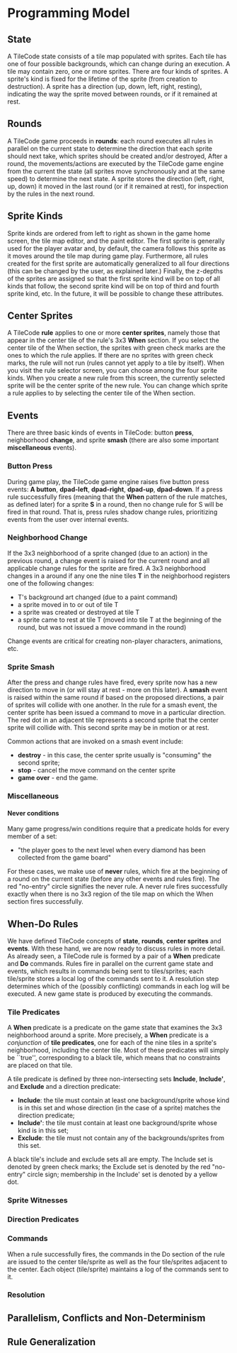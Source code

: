 # Programming Model

## State

A TileCode state consists of a tile map populated with sprites. Each tile has one of four possible backgrounds, which can change during
an execution. A tile may contain zero, one or more sprites. There are four kinds of sprites. A sprite's kind is fixed for the 
lifetime of the sprite (from creation to destruction). A sprite has a direction (up, down, left, right, resting), indicating the way
the sprite moved between rounds, or if it remained at rest.

## Rounds

A TileCode game proceeds in **rounds**: each round executes all rules in parallel on the current state to determine 
the direction that each sprite should next take, which sprites should be 
created and/or destroyed,  After a round, the movements/actions are executed by the TileCode game engine from the current the state 
(all sprites move synchronously and at the same speed) to determine the next state. A sprite stores the direction 
(left, right, up, down) it moved in the last round (or if it remained at rest), for inspection by the rules in the next round.

## Sprite Kinds

Sprite kinds are ordered from left to right as shown in the game home screen, the tile map editor, and the paint editor.
The first sprite is generally used for the player avatar and, by default, the camera follows this sprite as it moves
around the tile map during game play. Furthermore, all rules created for the first sprite are automatically generalized 
to all four directions (this can be changed by the user, as explained later.) Finally, the z-depths of the sprites are 
assigned so  that the first sprite kind will be on top of all kinds that follow, the second sprite kind will be on top of third 
and fourth sprite kind, etc.  In the future, it will be possible to change these attributes. 

## Center Sprites

A TileCode **rule** applies to one or more **center sprites**, 
namely those that appear in the center tile of the rule's 3x3 **When** section.
If you select the center tile of the When section, the sprites with green check marks are the ones to which
the rule applies. If there are no sprites with green check marks, the rule will not run (rules cannot yet apply to a tile
by itself). When you visit the rule selector screen, you can choose among the four sprite kinds. When you create a new rule 
from this screen, the currently selected sprite will be the center sprite of the new rule.  You can change which sprite a 
rule applies to by selecting the center tile of the When section.

## Events

There are three basic kinds of events in TileCode: button **press**, neighborhood **change**, and sprite **smash**
(there are also some important **miscellaneous** events).

### Button Press

During game play, the TileCode game engine raises five button press events: **A button**, **dpad-left**, **dpad-right**, 
**dpad-up**, **dpad-down**.  If a press rule successfully fires (meaning that the **When** pattern of the rule matches, 
as defined later) for a sprite **S** in a round, then no change rule for S will be fired in that round. That is, press 
rules shadow change rules, prioritizing events from the user over internal events. 

### Neighborhood Change

If the 3x3 neighborhood of a sprite changed (due to an action) in the previous round, a change event is raised for the current round and
all applicable change rules for the sprite are fired. A 3x3 neighborhood changes in a around if any one the nine tiles 
**T** in the neighborhood registers one of the following changes:
- T's background art changed (due to a paint command)
- a sprite moved in to or out of tile T
- a sprite was created or destroyed at tile T
- a sprite came to rest at tile T (moved into tile T at the beginning of the round, but was not issued a move command in the round)

Change events are critical for creating non-player characters, animations, etc.

### Sprite Smash

After the press and change rules have fired, every sprite now has a new direction to move in (or will stay at rest - more on this later).
A **smash** event is raised within the same round if based on the proposed directions, a pair of sprites will collide with one another.
In the rule for a smash event, the center sprite has been issued a command to move in a particular direction.  The red dot in an
adjacent tile represents a second sprite that the center sprite will collide with. This second sprite may be in motion or at rest.

Common actions that are invoked on a smash event include:
- **destroy** - in this case, the center sprite usually is "consuming" the second sprite;
- **stop** - cancel the move command on the center sprite
- **game over** - end the game.

### Miscellaneous

#### Never conditions

Many game progress/win conditions require that a predicate holds for every member of a set: 
- "the player goes to the next level when every diamond has been collected from the game board"

For these cases, we make use of **never** rules, which fire at the beginning of a round on 
the current state (before any other events and rules fire). The red "no-entry" circle signifies
the never rule. A never rule fires successfully exactly when there is no 3x3 region of the tile
map on which the When section fires successfully. 

## When-Do Rules

We have defined TileCode concepts of **state**, **rounds**, **center sprites** and **events**.
With these hand, we are now ready to discuss rules in more detail. As already seen, a TileCode rule 
is formed by a pair of a **When** predicate and **Do** commands. 
Rules fire in parallel on the current game state and events, 
which results in commands being sent to tiles/sprites; 
each tile/sprite stores a local log of the commands sent to it. 
A resolution step determines which of the (possibly conflicting) commands in each log will be executed. 
A new game state is produced by executing the commands.

### Tile Predicates

A **When** predicate is a predicate on the game state that examines the 
3x3 neighborhood around a sprite. More precisely, a **When** predicate is 
a *conjunction* of **tile predicates**, one for each of the nine tiles in a 
sprite's neighborhood, including the center tile. Most of these predicates will 
simply be ``true'', corresponding to a black tile, which means that no constraints are placed on that tile.  

A tile predicate is defined by three non-intersecting sets **Include**, **Include'**, and **Exclude** and a direction predicate:
- **Include**: the tile must contain at least one background/sprite whose kind is in this set and whose direction (in the case of a sprite) matches the direction predicate;
- **Include'**: the tile must contain at least one background/sprite whose kind is in this set;
- **Exclude**: the tile must not contain any of the backgrounds/sprites from this set.

A black tile's include and exclude sets all are empty. The Include set is denoted by green check marks; 
the Exclude set is denoted by the red "no-entry" circle sign; 
membership in the Include' set is denoted by a yellow dot. 

### Sprite Witnesses

### Direction Predicates

### Commands

When a rule successfully fires, the commands in the Do section of the rule are issued 
to the center tile/sprite as well as the four tile/sprites adjacent to the center. Each object (tile/sprite)
maintains a log of the commands sent to it. 

### Resolution

## Parallelism, Conflicts and Non-Determinism

## Rule Generalization


